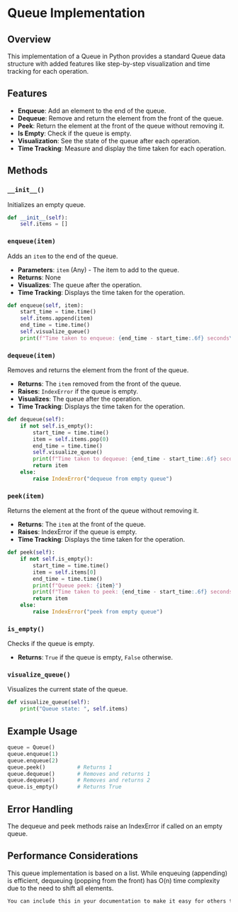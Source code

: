 # Queue Implementation

## Overview

This implementation of a Queue in Python provides a standard Queue data structure with added features like step-by-step visualization and time tracking for each operation.

## Features

- **Enqueue**: Add an element to the end of the queue.
- **Dequeue**: Remove and return the element from the front of the queue.
- **Peek**: Return the element at the front of the queue without removing it.
- **Is Empty**: Check if the queue is empty.
- **Visualization**: See the state of the queue after each operation.
- **Time Tracking**: Measure and display the time taken for each operation.

## Methods

### `__init__()`
Initializes an empty queue.

```python
def __init__(self):
    self.items = []
```

### `enqueue(item)`
Adds an `item` to the end of the queue.

- **Parameters**: `item` (Any) - The item to add to the queue.
- **Returns**: None
- **Visualizes**: The queue after the operation.
- **Time Tracking**: Displays the time taken for the operation.

```python
def enqueue(self, item):
    start_time = time.time()
    self.items.append(item)
    end_time = time.time()
    self.visualize_queue()
    print(f"Time taken to enqueue: {end_time - start_time:.6f} seconds\n")
```
### `dequeue(item)`
Removes and returns the element from the front of the queue.
- **Returns**:  The `item` removed from the front of the queue.
- **Raises**: `IndexError` if the queue is empty.
- **Visualizes**: The queue after the operation.
- **Time Tracking**: Displays the time taken for the operation.

```python
def dequeue(self):
    if not self.is_empty():
        start_time = time.time()
        item = self.items.pop(0)
        end_time = time.time()
        self.visualize_queue()
        print(f"Time taken to dequeue: {end_time - start_time:.6f} seconds\n")
        return item
    else:
        raise IndexError("dequeue from empty queue")
```
### `peek(item)`
Returns the element at the front of the queue without removing it.

- **Returns**: The `item` at the front of the queue.
- **Raises**: IndexError if the queue is empty.
- **Time Tracking**: Displays the time taken for the operation.

```python
def peek(self):
    if not self.is_empty():
        start_time = time.time()
        item = self.items[0]
        end_time = time.time()
        print(f"Queue peek: {item}")
        print(f"Time taken to peek: {end_time - start_time:.6f} seconds\n")
        return item
    else:
        raise IndexError("peek from empty queue")

```
### `is_empty()`
Checks if the queue is empty.
- **Returns**: `True` if the queue is empty, `False` otherwise.

### `visualize_queue()`
Visualizes the current state of the queue.

```python
def visualize_queue(self):
    print("Queue state: ", self.items)
```
## Example Usage
```python
queue = Queue()
queue.enqueue(1)
queue.enqueue(2)
queue.peek()          # Returns 1
queue.dequeue()       # Removes and returns 1
queue.dequeue()       # Removes and returns 2
queue.is_empty()      # Returns True
```
## Error Handling
The dequeue and peek methods raise an IndexError if called on an empty queue.

## Performance Considerations
This queue implementation is based on a list. While enqueuing (appending) is efficient, dequeuing (popping from the front) has O(n) time complexity due to the need to shift all elements.

```bash
You can include this in your documentation to make it easy for others to understand the functionality and performance of your queue implementation.
```
